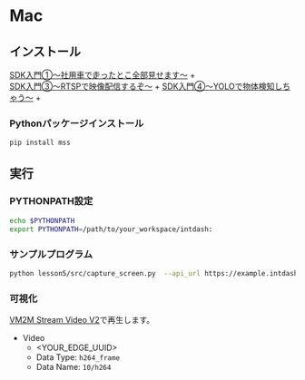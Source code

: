 # Mac

## インストール
[SDK入門①〜社用車で走ったとこ全部見せます〜](../../lesson1/docs/setup_mac.md) +<br>
[SDK入門③〜RTSPで映像配信するぞ〜](../../lesson3/docs/setup_mac.md) +
[SDK入門④〜YOLOで物体検知しちゃう〜](../../lesson4/docs/setup_mac.md) +

### Pythonパッケージインストール
```sh
pip install mss
```

## 実行

### PYTHONPATH設定
```sh
echo $PYTHONPATH
export PYTHONPATH=/path/to/your_workspace/intdash:
```

### サンプルプログラム
```sh
python lesson5/src/capture_screen.py  --api_url https://example.intdash.jp --api_token <YOUR_API_TOKEN> --project_uuid <YOUR_PROJECT_UUID> --edge_uuid <YOUR_EDGE_UUID>
```

### 可視化
[VM2M Stream Video V2](https://apps.apple.com/jp/app/vm2m-stream-video-v2/id1640464463)で再生します。

- Video
  - <YOUR_EDGE_UUID>
  - Data Type: `h264_frame`
  - Data Name: `10/h264`
